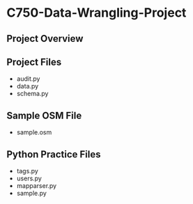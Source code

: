 # C750-Data-Wrangling-Project

## Project Overview

## Project Files
<ul>
<li>audit.py</li>
<li>data.py</li>
<li>schema.py</li>
</ul>

## Sample OSM File
<ul>
<li>sample.osm</li>
</ul>

## Python Practice Files
<ul>
<li>tags.py</li>
<li>users.py</li>
<li>mapparser.py</li>
<li>sample.py</li>
 </ul>
